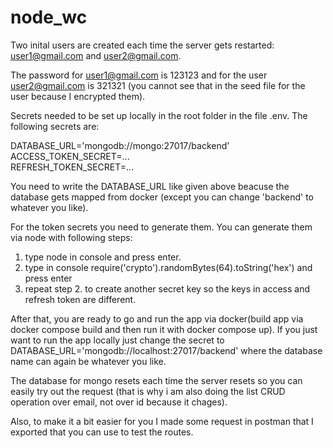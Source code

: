 # node_wc

Two inital users are created each time the server gets restarted: user1@gmail.com and user2@gmail.com.

The password for user1@gmail.com is 123123 and for the user user2@gmail.com is 321321 (you cannot see that in the seed file for the user because I encrypted them).

Secrets needed to be set up locally in the root folder in the file .env.
The following secrets are:

DATABASE_URL='mongodb://mongo:27017/backend'   
ACCESS_TOKEN_SECRET=...                              
REFRESH_TOKEN_SECRET=...

 You need to write the DATABASE_URL like given above beacuse the database gets mapped from docker (except you can change 'backend' to whatever you like).

For the token secrets you need to generate them. You can generate them via node with following steps:
1. type node in console and press enter.
2. type in console  require('crypto').randomBytes(64).toString('hex')  and press enter
3. repeat step 2. to create another secret key so the keys in access and refresh token are different.

After that, you are ready to go and run the app via docker(build app via docker compose build and then run it with docker compose up).
If you just want to run the app locally just change the secret to DATABASE_URL='mongodb://localhost:27017/backend' where the database name can again be whatever you like.

The database for mongo resets each time the server resets so you can easily try out the request (that is why i am also doing the list CRUD operation over email, not over id because it chages).

Also, to make it a bit easier for you I made some request in postman that I exported that you can use to test the routes.
